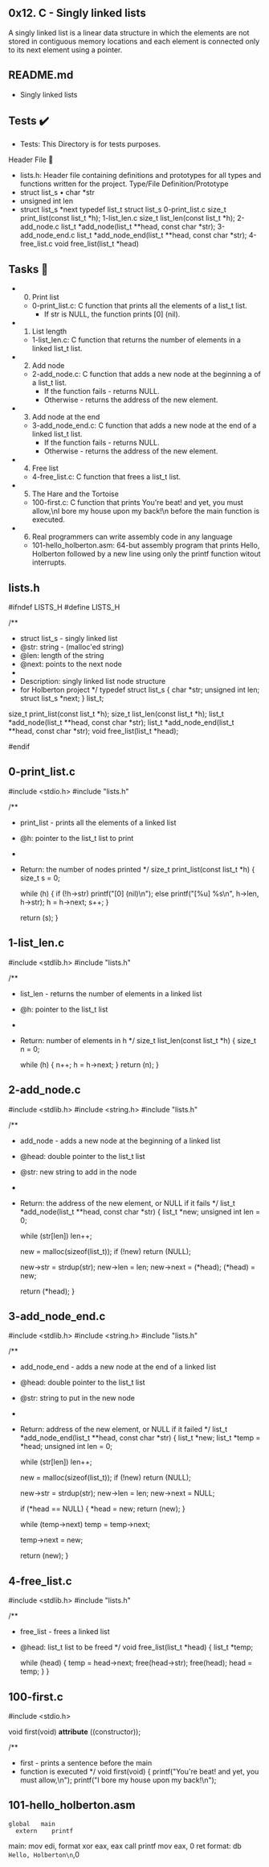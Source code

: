 ## 0x12. C - Singly linked lists
A singly linked list is a linear data structure in which the elements are not stored in contiguous memory locations and each element is connected only to its next element using a pointer.

## README.md

 - Singly linked lists

## Tests ✔️
* Tests: This Directory is for tests purposes.

Header File 📁
* lists.h: Header file containing definitions and prototypes for all types and functions written for the project.
Type/File	Definition/Prototype
* struct list_s		•	char *str
* unsigned int len
* struct list_s *next
typedef list_t	struct list_s
0-print_list.c	size_t print_list(const list_t *h);
1-list_len.c	size_t list_len(const list_t *h);
2-add_node.c	list_t *add_node(list_t **head, const char *str);
3-add_node_end.c	list_t *add_node_end(list_t **head, const char *str);
4-free_list.c	void free_list(list_t *head)

## Tasks 📃
* 0. Print list
    * 0-print_list.c: C function that prints all the elements of a list_t list.
        * If str is NULL, the function prints [0] (nil).
* 1. List length
    * 1-list_len.c: C function that returns the number of elements in a linked list_t list.
* 2. Add node
    * 2-add_node.c: C function that adds a new node at the beginning a of a list_t list.
        * If the function fails - returns NULL.
        * Otherwise - returns the address of the new element.
* 3. Add node at the end
    * 3-add_node_end.c: C function that adds a new node at the end of a linked list_t list.
        * If the function fails - returns NULL.
        * Otherwise - returns the address of the new element.
* 4. Free list
    * 4-free_list.c: C function that frees a list_t list.
* 5. The Hare and the Tortoise
    * 100-first.c: C function that prints You're beat! and yet, you must allow,\nI bore my house upon my back!\n before the main function is executed.
* 6. Real programmers can write assembly code in any language
    * 101-hello_holberton.asm: 64-but assembly program that prints Hello, Holberton followed by a new line using only the printf function witout interrupts.


## lists.h

#ifndef LISTS_H
#define LISTS_H

/**
 * struct list_s - singly linked list
 * @str: string - (malloc'ed string)
 * @len: length of the string
 * @next: points to the next node
 *
 * Description: singly linked list node structure
 * for Holberton project
 */
typedef struct list_s
{
	char *str;
	unsigned int len;
	struct list_s *next;
} list_t;

size_t print_list(const list_t *h);
size_t list_len(const list_t *h);
list_t *add_node(list_t **head, const char *str);
list_t *add_node_end(list_t **head, const char *str);
void free_list(list_t *head);

#endif



## 0-print_list.c

#include <stdio.h>
#include "lists.h"

/**
 * print_list - prints all the elements of a linked list
 * @h: pointer to the list_t list to print
 *
 * Return: the number of nodes printed
 */
size_t print_list(const list_t *h)
{
	size_t s = 0;

	while (h)
	{
		if (!h->str)
			printf("[0] (nil)\n");
		else
			printf("[%u] %s\n", h->len, h->str);
		h = h->next;
		s++;
	}

	return (s);
}


## 1-list_len.c

#include <stdlib.h>
#include "lists.h"

/**
 * list_len - returns the number of elements in a linked list
 * @h: pointer to the list_t list
 *
 * Return: number of elements in h
 */
size_t list_len(const list_t *h)
{
	size_t n = 0;

	while (h)
	{
		n++;
		h = h->next;
	}
	return (n);
}


## 2-add_node.c

#include <stdlib.h>
#include <string.h>
#include "lists.h"

/**
 * add_node - adds a new node at the beginning of a linked list
 * @head: double pointer to the list_t list
 * @str: new string to add in the node
 *
 * Return: the address of the new element, or NULL if it fails
 */
list_t *add_node(list_t **head, const char *str)
{
	list_t *new;
	unsigned int len = 0;

	while (str[len])
		len++;

	new = malloc(sizeof(list_t));
	if (!new)
		return (NULL);

	new->str = strdup(str);
	new->len = len;
	new->next = (*head);
	(*head) = new;

	return (*head);
}


## 3-add_node_end.c

#include <stdlib.h>
#include <string.h>
#include "lists.h"

/**
 * add_node_end - adds a new node at the end of a linked list
 * @head: double pointer to the list_t list
 * @str: string to put in the new node
 *
 * Return: address of the new element, or NULL if it failed
 */
list_t *add_node_end(list_t **head, const char *str)
{
	list_t *new;
	list_t *temp = *head;
	unsigned int len = 0;

	while (str[len])
		len++;

	new = malloc(sizeof(list_t));
	if (!new)
		return (NULL);

	new->str = strdup(str);
	new->len = len;
	new->next = NULL;

	if (*head == NULL)
	{
		*head = new;
		return (new);
	}

	while (temp->next)
		temp = temp->next;

	temp->next = new;

	return (new);
}


## 4-free_list.c

#include <stdlib.h>
#include "lists.h"

/**
 * free_list - frees a linked list
 * @head: list_t list to be freed
 */
void free_list(list_t *head)
{
	list_t *temp;

	while (head)
	{
		temp = head->next;
		free(head->str);
		free(head);
		head = temp;
	}
}


## 100-first.c

#include <stdio.h>

void first(void) __attribute__ ((constructor));

/**
 * first - prints a sentence before the main
 * function is executed
 */
void first(void)
{
	printf("You're beat! and yet, you must allow,\n");
	printf("I bore my house upon my back!\n");


## 101-hello_holberton.asm

	global   main
	  extern    printf
main:
	  mov   edi, format
	  xor   eax, eax
	  call  printf
	  mov   eax, 0
	  ret
format: db `Hello, Holberton\n`,0
